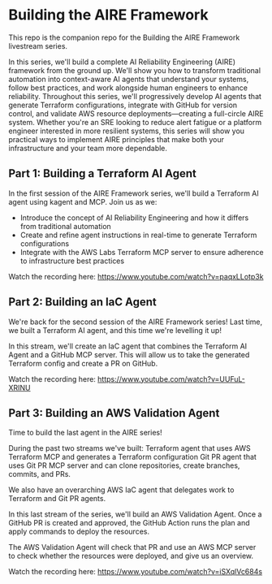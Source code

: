 # Building the AIRE Framework

This repo is the companion repo for the Building the AIRE Framework livestream series.

In this series, we'll build a complete AI Reliability Engineering (AIRE) framework from the ground up. We'll show you how to transform traditional automation into context-aware AI agents that understand your systems, follow best practices, and work alongside human engineers to enhance reliability.
Throughout this series, we'll progressively develop AI agents that generate Terraform configurations, integrate with GitHub for version control, and validate AWS resource deployments—creating a full-circle AIRE system. Whether you're an SRE looking to reduce alert fatigue or a platform engineer interested in more resilient systems, this series will show you practical ways to implement AIRE principles that make both your infrastructure and your team more dependable.

## Part 1: Building a Terraform AI Agent

In the first session of the AIRE Framework series, we'll build a Terraform AI agent using kagent and MCP.
Join us as we:
- Introduce the concept of AI Reliability Engineering and how it differs from traditional automation
- Create and refine agent instructions in real-time to generate Terraform configurations
- Integrate with the AWS Labs Terraform MCP server to ensure adherence to infrastructure best practices

Watch the recording here: https://www.youtube.com/watch?v=paqxLLotp3k

## Part 2: Building an IaC Agent

We're back for the second session of the AIRE Framework series! Last time, we built a Terraform AI agent, and this time we're levelling it up! 

In this stream, we'll create an IaC agent that combines the Terraform AI Agent and a GitHub MCP server. This will allow us to take the generated Terraform config and create a PR on GitHub.

Watch the recording here: https://www.youtube.com/watch?v=UUFuL-XRINU


## Part 3: Building an AWS Validation Agent

Time to build the last agent in the AIRE series! 

During the past two streams we've built:
Terraform agent that uses AWS Terraform MCP and generates a Terraform configuration
Git PR agent that uses Git PR MCP server and can clone repositories, create branches, commits, and PRs.

We also have an overarching AWS IaC agent that delegates work to Terraform and Git PR agents. 

In this last stream of the series, we'll build an AWS Validation Agent. Once a GitHub PR is created and approved, the GitHub Action runs the plan and apply commands to deploy the resources.  

The AWS Validation Agent will check that PR and use an AWS MCP server to check whether the resources were deployed, and give us an overview.

Watch the recording here: https://www.youtube.com/watch?v=iSXqlVc684s